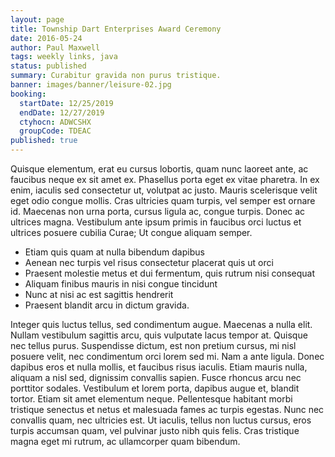 ```yaml
---
layout: page
title: Township Dart Enterprises Award Ceremony
date: 2016-05-24
author: Paul Maxwell
tags: weekly links, java
status: published
summary: Curabitur gravida non purus tristique.
banner: images/banner/leisure-02.jpg
booking:
  startDate: 12/25/2019
  endDate: 12/27/2019
  ctyhocn: ADWCSHX
  groupCode: TDEAC
published: true
---
```

Quisque elementum, erat eu cursus lobortis, quam nunc laoreet ante, ac faucibus neque ex sit amet ex. Phasellus porta eget ex vitae pharetra. In ex enim, iaculis sed consectetur ut, volutpat ac justo. Mauris scelerisque velit eget odio congue mollis. Cras ultricies quam turpis, vel semper est ornare id. Maecenas non urna porta, cursus ligula ac, congue turpis. Donec ac ultrices magna. Vestibulum ante ipsum primis in faucibus orci luctus et ultrices posuere cubilia Curae; Ut congue aliquam semper.

* Etiam quis quam at nulla bibendum dapibus
* Aenean nec turpis vel risus consectetur placerat quis ut orci
* Praesent molestie metus et dui fermentum, quis rutrum nisi consequat
* Aliquam finibus mauris in nisi congue tincidunt
* Nunc at nisi ac est sagittis hendrerit
* Praesent blandit arcu in dictum gravida.

Integer quis luctus tellus, sed condimentum augue. Maecenas a nulla elit. Nullam vestibulum sagittis arcu, quis vulputate lacus tempor at. Quisque nec tellus purus. Suspendisse dictum, est non pretium cursus, mi nisl posuere velit, nec condimentum orci lorem sed mi. Nam a ante ligula. Donec dapibus eros et nulla mollis, et faucibus risus iaculis. Etiam mauris nulla, aliquam a nisl sed, dignissim convallis sapien. Fusce rhoncus arcu nec porttitor sodales. Vestibulum et lorem porta, dapibus augue et, blandit tortor. Etiam sit amet elementum neque. Pellentesque habitant morbi tristique senectus et netus et malesuada fames ac turpis egestas. Nunc nec convallis quam, nec ultricies est. Ut iaculis, tellus non luctus cursus, eros turpis accumsan quam, vel pulvinar justo nibh quis felis. Cras tristique magna eget mi rutrum, ac ullamcorper quam bibendum.
